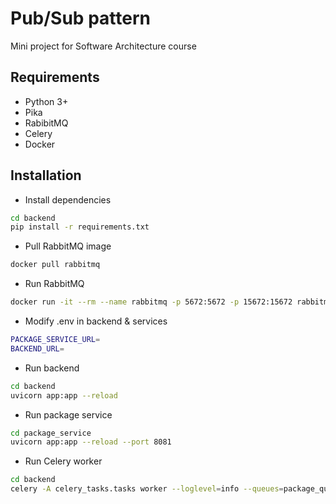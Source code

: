 # Pub/Sub pattern
Mini project for Software Architecture course

## Requirements
- Python 3+
- Pika
- RabibitMQ
- Celery
- Docker

## Installation
- Install dependencies
```bash
cd backend
pip install -r requirements.txt
```
- Pull RabbitMQ image
```bash
docker pull rabbitmq
```
- Run RabbitMQ
```bash
docker run -it --rm --name rabbitmq -p 5672:5672 -p 15672:15672 rabbitmq:3.13-management
```
- Modify .env in backend & services
```bash
PACKAGE_SERVICE_URL=
BACKEND_URL=
```
- Run backend
```bash
cd backend
uvicorn app:app --reload
```
- Run package service
```bash
cd package_service
uvicorn app:app --reload --port 8081
```
- Run Celery worker
```bash
cd backend
celery -A celery_tasks.tasks worker --loglevel=info --queues=package_queue
```

